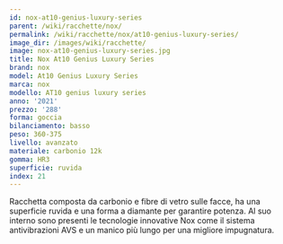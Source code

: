 ```yaml
---
id: nox-at10-genius-luxury-series
parent: /wiki/racchette/nox/
permalink: /wiki/racchette/nox/at10-genius-luxury-series/
image_dir: /images/wiki/racchette/
image: nox-at10-genius-luxury-series.jpg
title: Nox At10 Genius Luxury Series
brand: nox
model: At10 Genius Luxury Series
marca: nox
modello: AT10 genius luxury series
anno: '2021'
prezzo: '288'
forma: goccia
bilanciamento: basso
peso: 360-375
livello: avanzato
materiale: carbonio 12k
gomma: HR3
superficie: ruvida
index: 21
---
```

Racchetta composta da carbonio e fibre di vetro sulle facce, ha una superficie ruvida e una forma a diamante per garantire potenza. Al suo interno sono presenti le tecnologie innovative Nox come il sistema antivibrazioni AVS e un manico più lungo per una migliore impugnatura.